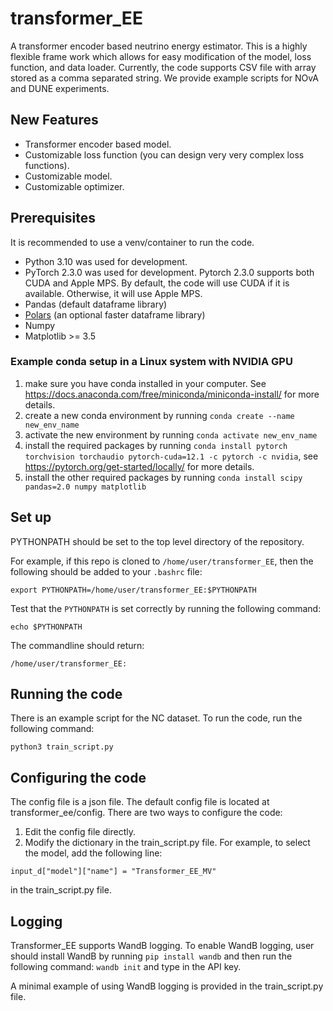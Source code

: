 # transformer_EE
A transformer encoder based neutrino energy estimator. This is a highly flexible frame work which allows for easy modification of the model, loss function, and data loader. Currently, the code supports CSV file with array stored as a comma separated string. We provide example scripts for NOvA and DUNE experiments.

## New Features

* Transformer encoder based model.
* Customizable loss function (you can design very very complex loss functions).
* Customizable model.
* Customizable optimizer.

## Prerequisites

It is recommended to use a venv/container to run the code.

* Python 3.10 was used for development.
* PyTorch 2.3.0 was used for development. Pytorch 2.3.0 supports both CUDA and Apple MPS. By default, the code will use CUDA if it is available. Otherwise, it will use Apple MPS.
* Pandas (default dataframe library)
* [Polars](https://pola.rs/) (an optional faster dataframe library)
* Numpy
* Matplotlib >= 3.5

### Example conda setup in a Linux system with NVIDIA GPU
1. make sure you have conda installed in your computer. See https://docs.anaconda.com/free/miniconda/miniconda-install/ for more details.
2. create a new conda environment by running `conda create --name new_env_name`
3. activate the new environment by running `conda activate new_env_name`
4. install the required packages by running `conda install pytorch torchvision torchaudio pytorch-cuda=12.1 -c pytorch -c nvidia`, see https://pytorch.org/get-started/locally/ for more details.
5. install the other required packages by running `conda install scipy pandas=2.0 numpy matplotlib`

## Set up
PYTHONPATH should be set to the top level directory of the repository.

For example, if this repo is cloned to `/home/user/transformer_EE`, then the following should be added to your `.bashrc` file:
```
export PYTHONPATH=/home/user/transformer_EE:$PYTHONPATH
```

Test that the `PYTHONPATH` is set correctly by running the following command:
```
echo $PYTHONPATH
```
The commandline should return:
```
/home/user/transformer_EE:
```

## Running the code
There is an example script for the NC dataset. To run the code, run the following command:
```
python3 train_script.py
```

## Configuring the code
The config file is a json file. The default config file is located at transformer_ee/config.
There are two ways to configure the code:
1. Edit the config file directly.
2. Modify the dictionary in the train_script.py file. For example, to select the model, add the following line:
```
input_d["model"]["name"] = "Transformer_EE_MV"
```
in the train_script.py file.

## Logging

Transformer_EE supports WandB logging. To enable WandB logging, user should install WandB by running `pip install wandb` and then run the following command: `wandb init` and type in the API key.

A minimal example of using WandB logging is provided in the train_script.py file.